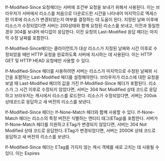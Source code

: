 If-Modified-Since 요청헤더는 서버에 조건부 요청을 보내기 위해서 사용된다. 이는 브라우저가 서버에서 리소스를 처음으로 다운로드한 시간을 나타내어 마지막으로 엑세스한 이후에 리소스가 변경되었는지 여부를 결정하는 데 도움이 된다. 지정된 날짜 이후에 리소스가 수정되었다면 서버는 200상태와 함께 요청된 리소스를 보내고, 이전과 동일한 경우 304를 보내어 바디없이 응답한다. 이전 요청의 Last-Modified 응답 헤더는 마지막 수정 날짜를 포함한다. 

If-Modified-Since헤더는 클라이언트가 대상 리소스가 지정된 날짜와 시간 이후로 수정되었을 때만 HTTP 요청을 완료하도록 서버에 지시하는 데 사용된다. 이는 HTTP GET 및 HTTP HEAD 요청에만 사용할 수 있다. 

If-Modified-Since 헤더를 사용하려면 서버는 리소스가 마지막으로 수정된 날짜와 시간을 포함하는 Last-Modified 헤더를 설정해야한다. 브라우저가 리소스에 대한 요청을 보낼 때 Last-Modified 헤더의 값을 가진 If-Modified-Since 헤더가 포함된다. 리소스가 그 시간 이후로 수정되지 않았다면, 서버는 304 Not Modified 상태 코드로 응답하고 브라우저는 캐시에서 리소스를 로드한다. 리소스가 수정되었다면, 서버는 200ok 상태코드로 응답하고 새 버전의 리소스를 보낸다. 

If-Modified-Since 헤더는 If-None-Match 헤더와 함꼐 사용할 수 있다. If-None-Match 헤더는 리소스의 특정 버전은 식별하는 엔티티 태그(ETag)를 포함한다. 서버가 If-None-Match 헤더를 지원하고 ETag가 변경되지 않았다면, 서버는 304 Not Modified 상태 코드로 응답한다. ETag가 변경되었다면, 서버는 200OK 상태 코드로 응답하고 새 버전의 리소스를 보낸다. 

If-Modified-Since 헤더는 ETag를 가지지 않는 캐시 객체를 새로 고치는 데 사용될 수 있다. 이는 Expires 
